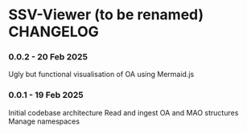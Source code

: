 # SSV-Viewer (to be renamed) CHANGELOG

### 0.0.2 - 20 Feb 2025
Ugly but functional visualisation of OA using Mermaid.js

### 0.0.1 - 19 Feb 2025
Initial codebase architecture
Read and ingest OA and MAO structures
Manage namespaces